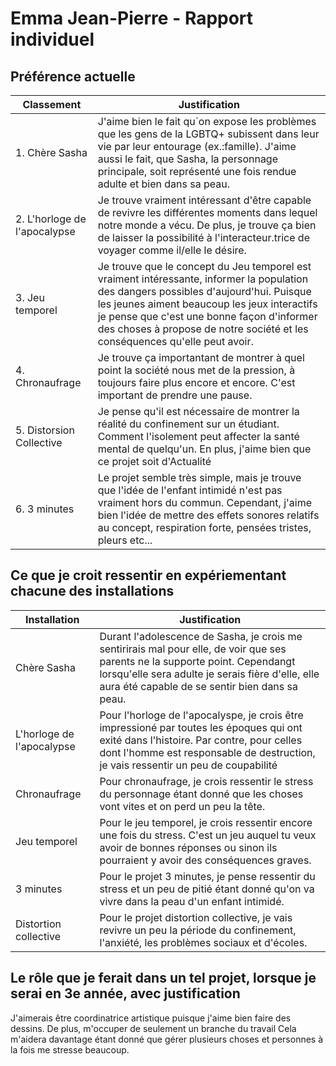 # Emma Jean-Pierre - Rapport individuel

##  Préférence actuelle

| Classement | Justification |
| ----------- | ----------- |
| 1. Chère Sasha | J'aime bien le fait qu´on expose les problèmes que les gens de la LGBTQ+ subissent dans leur vie par leur entourage (ex.:famille). J'aime aussi le fait, que Sasha, la personnage principale, soit représenté une fois rendue adulte et bien dans sa peau.  |
| 2. L'horloge de l'apocalypse | Je trouve vraiment intéressant d'être capable de revivre les différentes moments dans lequel notre monde a vécu. De plus, je trouve ça bien de laisser la possibilité à l'interacteur.trice de voyager comme il/elle le désire. |
| 3. Jeu temporel | Je trouve que le concept du Jeu temporel est vraiment intéressante, informer la population des dangers possibles d'aujourd'hui. Puisque les jeunes aiment beaucoup les jeux interactifs je pense que c'est une bonne façon d'informer des choses à propose de notre société et les conséquences qu'elle peut avoir. |
| 4. Chronaufrage | Je trouve ça importantant de montrer à quel point la société nous met de la pression, à toujours faire plus encore et encore. C'est important de prendre une pause. |
| 5. Distorsion Collective| Je pense qu'il est nécessaire de montrer la réalité du confinement sur un étudiant. Comment l'isolement peut affecter la santé mental de quelqu'un. En plus, j'aime bien que ce projet soit d'Actualité|
| 6. 3 minutes |  Le projet semble très simple, mais je trouve que l'idée de l'enfant intimidé n'est pas vraiment hors du commun. Cependant, j'aime bien l'idée de mettre des effets sonores relatifs au concept, respiration forte, pensées tristes, pleurs etc... |

##  Ce que je croit ressentir en expériementant chacune des installations

| Installation | Justification |
| ----------- | ----------- |
| Chère Sasha |   Durant l'adolescence de Sasha, je crois me sentirirais mal pour elle, de voir que ses parents ne la supporte point. Cependangt lorsqu'elle sera adulte je serais fière d'elle, elle aura été capable de se sentir bien dans sa peau.  |
| L'horloge de l'apocalypse| Pour l'horloge de l'apocalyspe, je crois être impressioné par toutes les époques qui ont exité dans l'histoire. Par contre, pour celles dont l'homme est responsable de destruction, je vais ressentir un peu de coupabilité  |
| Chronaufrage  | Pour chronaufrage, je crois ressentir le stress du personnage étant donné que les choses vont vites et on perd un peu la tête. |
| Jeu temporel |Pour le jeu temporel, je crois ressentir encore une fois du stress. C'est un jeu auquel tu veux avoir de bonnes réponses ou sinon ils pourraient y avoir des conséquences graves.|
|  3 minutes  | Pour le projet 3 minutes, je pense ressentir du stress et un peu de pitié étant donné qu'on va vivre dans la peau d'un enfant intimidé. |
| Distortion collective | Pour le projet distortion collective, je vais revivre un peu la période du confinement, l'anxiété, les problèmes sociaux et d'écoles.|

##  Le rôle que je ferait dans un tel projet, lorsque je serai en 3e année, avec justification

J'aimerais être coordinatrice artistique puisque j'aime bien faire des dessins. De plus, m'occuper de seulement un branche du travail Cela m'aidera davantage étant donné que gérer plusieurs choses et personnes à la fois me stresse beaucoup.
